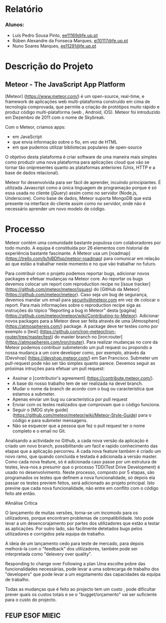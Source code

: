 # Relatório

### Alunos:
* Luís Pedro Sousa Pinto, ee11169@fe.up.pt
* Rúben Alexandre da Fonseca Marques, ei10117@fe.up.pt 
* Nuno Soares Marques, ee11291@fe.up.pt

# Descrição do Projeto

## Meteor - The JavaScript App Platform

[Meteor] (https://www.meteor.com/) é um open-source, real-time, e framework de aplicações web multi-plataforma construído em cima de tecnologia comprovada,
que permite a criação de protótipos muito rápido e produz código multi-plataforma (web , Android, iOS).
Meteor foi introduzido em Dezembro de  2011 com o nome de Skybreak.

Com o Meteor, criamos apps:

* em JavaScript
* que envia informação sobre o fio, em vez de HTML
* em que pudemos utilizar bibliotecas populares de open-source

O objetivo desta plataforma é criar software de uma maneira mais simples como produzir uma nova plataforma para aplicações cloud
que vão se tornar tão onipresentes quanto as plataformas anteriores (Unix, HTTP e a base de dados relacional). 

Meteor foi desenvolvida para ser fácil de aprender, incuíndo principiantes. É utilizada Javascript como a única linguagem de programação porque é só essa usada no cliente (jQuery) assim como no servidor (Node.js, Underscore). Como base de dados, Meteor suporta MongoDB que está presente na interface do cliente assim como no servidor, onde não é necessário aprender um novo modelo de código.

# Processo

Meteor contém uma comunidade bastante populosa com colaboradores por todo mundo. A equipa é constituída por 26 elementos com
historial de experiência bastante fascinante. A Meteor usa um [roadmap] (https://trello.com/b/hjBDflxp/meteor-roadmap) para comunicar em relação ao que estão a trabalhar neste momento e no que vão trabalhar no futuro.

Para contribuir com o projeto podemos reportar bugs, adicionar novos packages e efetuar mudanças na Meteor core. Ao reportar os bugs devemos colocar um report com reproduction recipe no [issue tracker] (https://github.com/meteor/meteor/issues) do [GitHub da Meteor] (https://github.com/meteor/meteor). Caso seja um bug de segurança, devemos mandar um  email para security@meteor.com em vez de colocar o report. Para mais informações sobre o reproduction recipe siga as instruções do tópico "Reporting a bug in Meteor" desta [página] (https://github.com/meteor/meteor/wiki/Contributing-to-Meteor).
Adicionar novos packages para a Meteor deve ser feita através de uma [Atmosphere] (https://atmospherejs.com/) package. A package deve ter testes como por exemplo o [test] (https://github.com/iron-meteor/iron-router/tree/master/test) do master branch no [iron:router] (https://atmospherejs.com/iron/router).
Para realizar mudanças no core da Meteor podemos contribuir submetendo um pull request ou propondo a nossa mudança a um core developer como, por exemplo, através da [Devshop] (https://devshop.meteor.com/) em San Francisco. Submeter um pull-request pode não ser tão simples quanto parece. Devemos seguir as próximas intruções para efetuar um pull request:

* Assinar o [contributor's agreement] (https://contribute.meteor.com/).
* A base do nosso trabalho tem de ser realizada na devel branch. 
* Mudar o nome da branch de acordo com o bug ou característica que estamos a submeter.
* Apenas enviar um bug ou característica por pull request
* Enviar com os testes realizados que comprovam que o código funciona.
* Seguir o [MDG style guide] (https://github.com/meteor/meteor/wiki/Meteor-Style-Guide) para o código e para submeter mensagens.
* Não se esquecer que a pessoa que fez o pull request ter o nome completo e o email no Git.

Analisando a actividade no Github, a cada nova versão da aplicação é criado um novo branch, possibilitando um facil e rapido conhecimento das etapas que a aplicação percorreu. A cada nova feature também é criado um novo ramo, que quando concluida e testada é adicionada a versão master. Como cada nova feature, só é adicionada caso passe por um estrutura de testes, leva-nos a presumir que o processo TDD(Test Drive Development) é usado no desenvolvimento. Neste processo, composto por 5 etapas, são programados os testes que definem a nova funcionalidade, só depois ela passar os testes previem feitos, será adicionado ao projeto principal. Isto previne que cada nova funcionalidade, não entre em conflito com o código feito até então.

#Análise Crítica

O lançamento de muitas versões, torna-se um incomodo para os utilizadores, porque encontram problemas de compatibilidade. Isto pode levar a um desencorajamento por partes dos utilizadores que estão a testar as aplicações. Por outro lado, são facilmente detetados bugs pelos utilizadores e corrigidos pela equipa de trabalho.

A ideia de um lançamento cedo para teste de mercado, para depois melhorá-la com o "feedback" dos utilizadores, também pode ser interpretada como "delevery over quality".

Responding to change over Following a plan
Uma escolhe pobre das funcionalidades necessárias, pode levar a uma sobrecarga de trabalho dos "developers" que pode levar a um esgotamento das capacidades da equipa de trabalho.

Todas as mudanças que é feito ao projecto tem um custo , pode dificultar prever quais os custos totais e se o "bugget/orçamento" vai ser suficiente para o custo do projecto.

## FEUP ESOF  MIEIC
